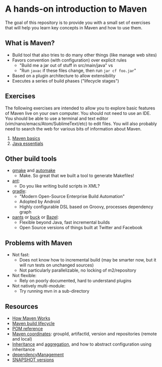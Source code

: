 # A hands-on introduction to Maven

The goal of this repository is to provide you with a small set of exercises
that will help you learn key concepts in Maven and how to use them.

## What is Maven?

* Build tool that also tries to do many other things (like manage web sites)
* Favors convention (with configuration) over explicit rules
    * "Build me a jar out of stuff in src/main/java" vs
    * "Run `javac` if these files change, then run `jar cf foo.jar`"
* Based on a plugin architecture to allow extensibility
* Executes a series of build phases ("lifecycle stages")

## Exercises

The following exercises are intended to allow you to explore basic features of
Maven live on your own computer. You should not need to use an IDE. You should
be able to use a terminal and text editor (vim/nano/emacs/Atom/SublimeText/etc)
to edit files. You will also probably need to search the web for various bits
of information about Maven.

1. [Maven basics](0-basics/)
2. [Java essentials](1-java/)

## Other build tools

* [gmake](https://www.gnu.org/software/make/) and [automake](https://www.gnu.org/software/automake/)
    * Make. So great that we built a tool to generate Makefiles!
* [ant](http://ant.apache.org/):
    * Do you like writing build scripts in XML?
* [gradle](http://gradle.org/):
    * "Modern Open-Source Enterprise Build Automation"
    * Adopted by Android
    * Highly configurable DSL based on Groovy, processes dependency graph
* [pants](http://www.pantsbuild.org/) or [buck](https://buckbuild.com/) or [Bazel](http://www.bazel.io/):
    * Flexible beyond Java, fast incremental builds
    * Open Source versions of things built at Twitter and Facebook

## Problems with Maven

* Not fast:
    * Does not know how to incremental build (may be smarter now, but it will run tests on unchanged sources)
    * Not particularly parallelizable, no locking of m2/repository
* Not flexible:
    * Rely on poorly documented, hard to understand plugins
* Not natively multi-module:
    * Try running mvn in a sub-directory

## Resources

* [How Maven Works](http://www.kyleblaney.com/introduction-to-maven/)
* [Maven build lifecycle](http://maven.apache.org/guides/introduction/introduction-to-the-lifecycle.html)
* [POM reference](https://maven.apache.org/pom.html)
* [Maven coordinates](https://maven.apache.org/pom.html#Maven_Coordinates): groupId, artifactId, version and repositories (remote and local)
* [Inheritance](https://maven.apache.org/pom.html#Inheritance) and [aggregation](https://maven.apache.org/pom.html#Aggregation), and how to abstract configuration using inheritance
* [dependencyManagement](https://maven.apache.org/pom.html#Dependency_Management)
* [SNAPSHOT versions](http://books.sonatype.com/mvnref-book/reference/pom-relationships-sect-pom-syntax.html)
